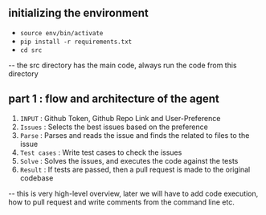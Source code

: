 ## initializing the environment

- ```source env/bin/activate```
- ```pip install -r requirements.txt```
- ```cd src```

-- the src directory has the main code, always run the code from this directory

## part 1 : flow and architecture of the agent

1. `INPUT` : Github Token, Github Repo Link and User-Preference
2. `Issues` : Selects the best issues based on the preference
3. `Parse` : Parses and reads the issue and finds the related to files to the issue
4. `Test cases` : Write test cases to check the issues
5. `Solve` : Solves the issues, and executes the code against the tests
6. `Result` : If tests are passed, then a pull request is made to the original codebase

-- this is very high-level overview, later we will have to add code execution, how to pull request and write comments from the command line etc.




